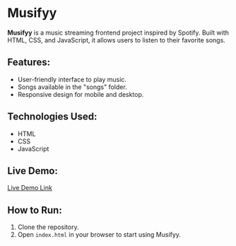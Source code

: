 # Musifyy

**Musifyy** is a music streaming frontend project inspired by Spotify. Built with HTML, CSS, and JavaScript, it allows users to listen to their favorite songs.

## Features:
- User-friendly interface to play music.
- Songs available in the "songs" folder.
- Responsive design for mobile and desktop.

## Technologies Used:
- HTML
- CSS
- JavaScript

## Live Demo:
[Live Demo Link]( https://lakshy-aa.github.io/Spotify_Clone/)

## How to Run:
1. Clone the repository.
2. Open `index.html` in your browser to start using Musifyy.
